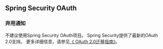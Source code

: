 Spring Security OAuth
-----------------------------------

### 弃用通知
不建议使用Spring Security OAuth项目。 Spring Security提供了最新的OAuth 2.0支持。
更多详细信息，请参见[《 OAuth 2.0迁移指南》](https://github.com/spring-projects/spring-security/wiki/OAuth-2.0-Migration-Guide)。